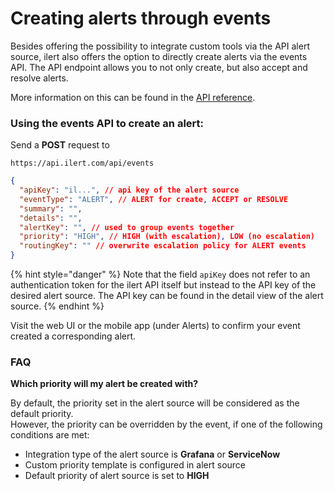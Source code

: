 # Creating alerts through events

Besides offering the possibility to integrate custom tools via the API alert source, ilert also offers the option to directly create alerts via the events API. The API endpoint allows you to not only create, but also accept and resolve alerts.&#x20;

More information on this can be found in the [API reference](https://api.ilert.com/api-docs/#tag/events/post/events).

### Using the events API to create an alert:

Send a **POST** request to&#x20;

```
https://api.ilert.com/api/events
```

```json
{
  "apiKey": "il...", // api key of the alert source
  "eventType": "ALERT", // ALERT for create, ACCEPT or RESOLVE
  "summary": "",
  "details": "",
  "alertKey": "", // used to group events together
  "priority": "HIGH", // HIGH (with escalation), LOW (no escalation)
  "routingKey": "" // overwrite escalation policy for ALERT events
}
```

{% hint style="danger" %}
Note that the field `apiKey` does not refer to an authentication token for the ilert API itself but instead to the API key of the desired alert source. The API key can be found in the detail view of the alert source.
{% endhint %}

Visit the web UI or the mobile app (under Alerts) to confirm your event created a corresponding alert.

### FAQ

**Which priority will my alert be created with?**

By default, the priority set in the alert source will be considered as the default priority. \
However, the priority can be overridden by the event, if one of the following conditions are met:

* Integration type of the alert source is **Grafana** or **ServiceNow**
* Custom priority template is configured in alert source
* Default priority of alert source is set to **HIGH**
